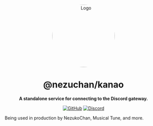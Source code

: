 <div align="center">

<img src="https://i.kagchi.my.id/nezuko.png" alt="Logo" width="200px" height="200px" style="border-radius:50%"/>

# @nezuchan/kanao

**A standalone service for connecting to the Discord gateway.**

[![GitHub](https://img.shields.io/github/license/nezuchan/kanao)](https://github.com/nezuchan/kanao/blob/main/LICENSE)
[![Discord](https://discordapp.com/api/guilds/785715968608567297/embed.png)](https://nezu.my.id)

</div>

Being used in production by NezukoChan, Musical Tune, and more.
